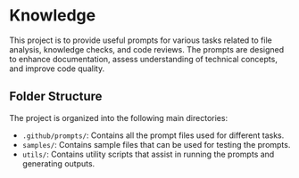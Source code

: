 # Knowledge

This project is to provide useful prompts for various tasks related to file analysis, knowledge checks, and code reviews. The prompts are designed to enhance documentation, assess understanding of technical concepts, and improve code quality.

## Folder Structure

The project is organized into the following main directories:

- `.github/prompts/`: Contains all the prompt files used for different tasks.
- `samples/`: Contains sample files that can be used for testing the prompts.
- `utils/`: Contains utility scripts that assist in running the prompts and generating outputs.